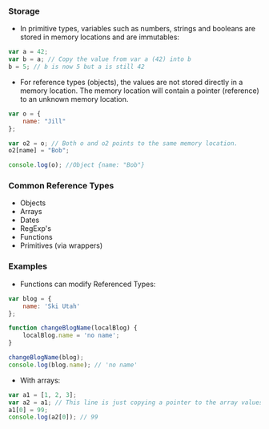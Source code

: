 ### Storage

* In primitive types, variables such as numbers, strings and booleans are stored in memory locations and are immutables:

```js
var a = 42;
var b = a; // Copy the value from var a (42) into b
b = 5; // b is now 5 but a is still 42
```

* For reference types (objects), the values are not stored directly in a memory location. The memory location will contain a pointer (reference) to an unknown memory location.

```js
var o = {
	name: "Jill"
};

var o2 = o; // Both o and o2 points to the same memory location.
o2[name] = "Bob";

console.log(o); //Object {name: "Bob"}
```

### Common Reference Types

* Objects
* Arrays
* Dates
* RegExp's
* Functions
* Primitives (via wrappers)


### Examples

* Functions can modify Referenced Types:

```js
var blog = {
	name: 'Ski Utah'
};

function changeBlogName(localBlog) {
	localBlog.name = 'no name';
}

changeBlogName(blog);
console.log(blog.name); // 'no name'
```
* With arrays:

```js
var a1 = [1, 2, 3];
var a2 = a1; // This line is just copying a pointer to the array values (not the content itself)
a1[0] = 99;
console.log(a2[0]); // 99
```
